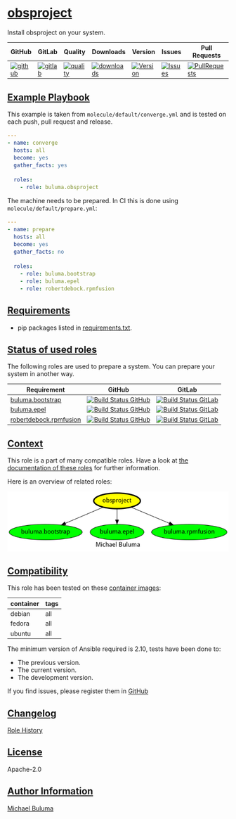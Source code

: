 # [obsproject](#obsproject)

Install obsproject on your system.

|GitHub|GitLab|Quality|Downloads|Version|Issues|Pull Requests|
|------|------|-------|---------|-------|------|-------------|
|[![github](https://github.com/buluma/ansible-role-obsproject/workflows/Ansible%20Molecule/badge.svg)](https://github.com/buluma/ansible-role-obsproject/actions)|[![gitlab](https://gitlab.com/buluma/ansible-role-obsproject/badges/master/pipeline.svg)](https://gitlab.com/buluma/ansible-role-obsproject)|[![quality](https://img.shields.io/ansible/quality/)](https://galaxy.ansible.com/buluma/obsproject)|[![downloads](https://img.shields.io/ansible/role/d/)](https://galaxy.ansible.com/buluma/obsproject)|[![Version](https://img.shields.io/github/release/buluma/ansible-role-obsproject.svg)](https://github.com/buluma/ansible-role-obsproject/releases/)|[![Issues](https://img.shields.io/github/issues/buluma/ansible-role-obsproject.svg)](https://github.com/buluma/ansible-role-obsproject/issues/)|[![PullRequests](https://img.shields.io/github/issues-pr-closed-raw/buluma/ansible-role-obsproject.svg)](https://github.com/buluma/ansible-role-obsproject/pulls/)|

## [Example Playbook](#example-playbook)

This example is taken from `molecule/default/converge.yml` and is tested on each push, pull request and release.
```yaml
---
- name: converge
  hosts: all
  become: yes
  gather_facts: yes

  roles:
    - role: buluma.obsproject
```

The machine needs to be prepared. In CI this is done using `molecule/default/prepare.yml`:
```yaml
---
- name: prepare
  hosts: all
  become: yes
  gather_facts: no

  roles:
    - role: buluma.bootstrap
    - role: buluma.epel
    - role: robertdebock.rpmfusion
```



## [Requirements](#requirements)

- pip packages listed in [requirements.txt](https://github.com/buluma/ansible-role-obsproject/blob/main/requirements.txt).

## [Status of used roles](#status-of-requirements)

The following roles are used to prepare a system. You can prepare your system in another way.

| Requirement | GitHub | GitLab |
|-------------|--------|--------|
|[buluma.bootstrap](https://galaxy.ansible.com/buluma/bootstrap)|[![Build Status GitHub](https://github.com/buluma/ansible-role-bootstrap/workflows/Ansible%20Molecule/badge.svg)](https://github.com/buluma/ansible-role-bootstrap/actions)|[![Build Status GitLab ](https://gitlab.com/buluma/ansible-role-bootstrap/badges/master/pipeline.svg)](https://gitlab.com/buluma/ansible-role-bootstrap)|
|[buluma.epel](https://galaxy.ansible.com/buluma/epel)|[![Build Status GitHub](https://github.com/buluma/ansible-role-epel/workflows/Ansible%20Molecule/badge.svg)](https://github.com/buluma/ansible-role-epel/actions)|[![Build Status GitLab ](https://gitlab.com/buluma/ansible-role-epel/badges/master/pipeline.svg)](https://gitlab.com/buluma/ansible-role-epel)|
|[robertdebock.rpmfusion](https://galaxy.ansible.com/buluma/robertdebock.rpmfusion)|[![Build Status GitHub](https://github.com/buluma/robertdebock.rpmfusion/workflows/Ansible%20Molecule/badge.svg)](https://github.com/buluma/robertdebock.rpmfusion/actions)|[![Build Status GitLab ](https://gitlab.com/buluma/robertdebock.rpmfusion/badges/master/pipeline.svg)](https://gitlab.com/buluma/robertdebock.rpmfusion)|

## [Context](#context)

This role is a part of many compatible roles. Have a look at [the documentation of these roles](https://buluma.co.ke/) for further information.

Here is an overview of related roles:

![dependencies](https://raw.githubusercontent.com/buluma/ansible-role-obsproject/png/requirements.png "Dependencies")

## [Compatibility](#compatibility)

This role has been tested on these [container images](https://hub.docker.com/u/buluma):

|container|tags|
|---------|----|
|debian|all|
|fedora|all|
|ubuntu|all|

The minimum version of Ansible required is 2.10, tests have been done to:

- The previous version.
- The current version.
- The development version.



If you find issues, please register them in [GitHub](https://github.com/buluma/ansible-role-obsproject/issues)

## [Changelog](#changelog)

[Role History](https://github.com/buluma/ansible-role-obsproject/blob/master/CHANGELOG.md)

## [License](#license)

Apache-2.0

## [Author Information](#author-information)

[Michael Buluma](https://buluma.github.io/)
